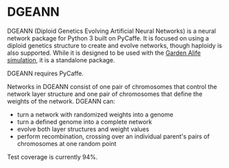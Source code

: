 # DGEANN
DGEANN (Diploid Genetics Evolving Artificial Neural Networks) is a neural network package for Python 3 built on PyCaffe. It is focused on using a diploid genetics structure to create and evolve networks, though haploidy is also supported. While it is designed to be used with the [Garden Alife simulation](https://github.com/Reedy-C/tea-garden), it is a standalone package.

DGEANN requires PyCaffe.

Networks in DGEANN consist of one pair of chromosomes that control the network layer structure and one pair of chromosomes that define the weights of the network. DGEANN can:
* turn a network with randomized weights into a genome
* turn a defined genome into a complete network
* evolve both layer structures and weight values
* perform recombination, crossing over an individual parent's pairs of chromosomes at one random point

Test coverage is currently 94%.
